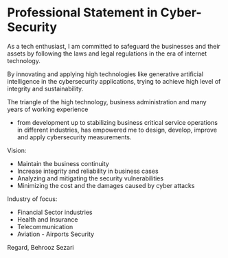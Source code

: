 # Professional Statement in Cyber-Security

As a tech enthusiast, I am committed to safeguard the businesses and their assets by following 
the laws and legal regulations in the era of internet technology. 

By innovating and applying high technologies like generative artificial intelligence in the 
cybersecurity applications, trying to achieve high level of integrity and sustainability. 

The triangle of the high technology, business administration and many years of working experience 
- from development up to stabilizing business critical service operations in different industries,
has empowered me to design, develop, improve and apply cybersecurity measurements.


Vision:
* Maintain the business continuity
* Increase integrity and reliability in business cases
* Analyzing and mitigating the security vulnerabilities 
* Minimizing the cost and the damages caused by cyber attacks

Industry of focus:
* Financial Sector industries
* Health and Insurance
* Telecommunication
* Aviation - Airports Security


Regard,
Behrooz Sezari
